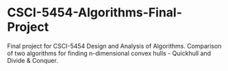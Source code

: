 # CSCI-5454-Algorithms-Final-Project
Final project for CSCI-5454 Design and Analysis of Algorithms. Comparison of two algorithms for finding n-dimensional convex hulls - Quickhull and Divide &amp; Conquer.
